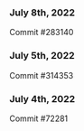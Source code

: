 ### July 8th, 2022

Commit #283140

### July 5th, 2022

Commit #314353


### July 4th, 2022

Commit #72281
